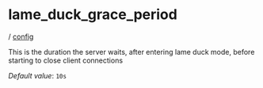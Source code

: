 # lame_duck_grace_period

/ [config](/ref/config/index.md)

This is the duration the server waits, after entering
lame duck mode, before starting to close client connections

_Default value_: `10s`
